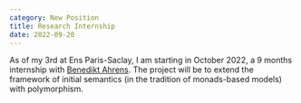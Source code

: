 ```yaml
---
category: New Position
title: Research Internship
date: 2022-09-20
---
```


As of my 3rd at Ens Paris-Saclay, I am starting in October 2022,
a 9 months internship with [Benedikt Ahrens](https://benediktahrens.gitlab.io/).
The project will be to extend the framework of initial semantics
(in the tradition of monads-based models) with polymorphism.